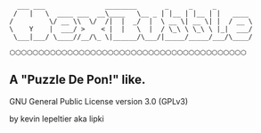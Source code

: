 ﻿      ___ ___               ________       _     _     _                             
     /   |   \  ____ ___  __\____   \__ _ | |__ | |__ | |   ____                     
    /         \/ __ \\  \/  /|  |  _/  |  \ __ \| __ \| |  / __ \                    
    \    Y    |  ___/ >    < |  |   \  |  / \_\ \ \_\ \ |_|  ___/                    
     \___|___/ \____//__/\_ \|______/\___/|_____/_____/___/\____/
    
    ⬡⬡⬡⬡⬡⬡⬡⬡⬡⬡⬡⬡⬡⬡⬡⬡⬡⬡⬡⬡⬡⬡⬡⬡⬡⬡⬡⬡⬡⬡⬡⬡⬡⬡⬡⬡⬡⬡⬡⬡⬡

A  "Puzzle De Pon!" like.
----
GNU General Public License version 3.0 (GPLv3)

by kevin lepeltier aka lipki
